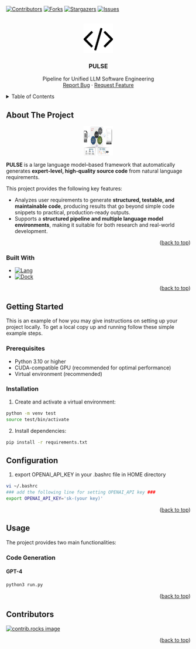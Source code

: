 [![Contributors][contributors-shield]][contributors-url]
[![Forks][forks-shield]][forks-url]
[![Stargazers][stars-shield]][stars-url]
[![Issues][issues-shield]][issues-url]


<!-- PROJECT LOGO -->
<br />
<div align="center">
  <a href="https://github.com/auto-code-etri/autocode">
    <img src="logo.png" alt="Logo" width="80" height="80">
  </a>

  <h3 align="center">PULSE</h3>

  <p align="center">
    Pipeline for Unified LLM Software Engineering
    <br />
    <a href="https://github.com/auto-code-etri/autocode/issues/new?labels=bug&template=bug-report---.md">Report Bug</a>
    &middot;
    <a href="https://github.com/auto-code-etri/autocode/issues/new?labels=enhancement&template=feature-request---.md">Request Feature</a>
  </p>
</div>


<!-- TABLE OF CONTENTS -->
<details>
  <summary>Table of Contents</summary>
  <ol>
    <li>
      <a href="#about-the-project">About The Project</a>
    </li>
    <li>
      <a href="#getting-started">Getting Started</a>
      <ul>
        <li><a href="#prerequisites">Prerequisites</a></li>
        <li><a href="#installation">Installation</a></li>
      </ul>
    </li>
    <li><a href="#usage">Usage</a></li>
    <li><a href="#contributing">Contributors</a></li>
    <li><a href="#license">License</a></li>
  </ol>
</details>


<!-- ABOUT THE PROJECT -->
## About The Project

<div align="center">
  <a href="https://github.com/auto-code-etri/autocode">
    <img src="overview_autocode.png" alt="Overview" width="80" height="80">
  </a>
</div>

**PULSE** is a large language model–based framework that automatically generates **expert-level, high-quality source code** from natural language requirements.  

This project provides the following key features:  
- Analyzes user requirements to generate **structured, testable, and maintainable code**, producing results that go beyond simple code snippets to practical, production-ready outputs.  
- Supports a **structured pipeline and multiple language model environments**, making it suitable for both research and real-world development.  

<p align="right">(<a href="#readme-top">back to top</a>)</p>


### Built With

* [![Lang][Langchain]][Langchain-url]
* [![Dock][Docker]][Docker-url]


<p align="right">(<a href="#readme-top">back to top</a>)</p>



<!-- GETTING STARTED -->
## Getting Started

This is an example of how you may give instructions on setting up your project locally.
To get a local copy up and running follow these simple example steps.

### Prerequisites

- Python 3.10 or higher
- CUDA-compatible GPU (recommended for optimal performance)
- Virtual environment (recommended)

### Installation

1. Create and activate a virtual environment:
```bash
python -m venv test
source test/bin/activate 
```

2. Install dependencies:
```bash
pip install -r requirements.txt
```

## Configuration

1. export OPENAI_API_KEY in your .bashrc file in HOME directory
```bash
vi ~/.bashrc
### add the following line for setting OPENAI_API key ###
export OPENAI_API_KEY='sk-(your key)'
```

<p align="right">(<a href="#readme-top">back to top</a>)</p>



<!-- USAGE EXAMPLES -->
## Usage

The project provides two main functionalities:

### Code Generation

#### GPT-4
```bash
python3 run.py
```

<p align="right">(<a href="#readme-top">back to top</a>)</p>


<!-- CONTRIBUTING -->
## Contributors

<a href="https://github.com/auto-code-etri/autocode/graphs/contributors">
  <img src="https://contrib.rocks/image?repo=auto-code-etri/autocode" alt="contrib.rocks image" />
</a>

<p align="right">(<a href="#readme-top">back to top</a>)</p>


<!-- MARKDOWN LINKS & IMAGES -->
<!-- https://www.markdownguide.org/basic-syntax/#reference-style-links -->
[contributors-shield]: https://img.shields.io/github/contributors/auto-code-etri/autocode.svg?style=for-the-badge
[contributors-url]: https://github.com/auto-code-etri/autocode/graphs/contributors
[forks-shield]: https://img.shields.io/github/forks/auto-code-etri/autocode.svg?style=for-the-badge
[forks-url]: https://github.com/othneildrew/Best-README-Template/network/members
[stars-shield]: https://img.shields.io/github/stars/auto-code-etri/autocode.svg?style=for-the-badge
[stars-url]: https://github.com/auto-code-etri/autocode/stargazers
[issues-shield]: https://img.shields.io/github/issues/auto-code-etri/autocode.svg?style=for-the-badge
[issues-url]: https://github.com/auto-code-etri/autocode/issues
[Langchain]: https://img.shields.io/badge/LangChain-ffffff?logo=langchain&logoColor=green
[Langchain-url]: https://www.langchain.com/
[Docker]: https://img.shields.io/badge/docker-257bd6?style=for-the-badge&logo=docker&logoColor=white
[Docker-url]: https://www.docker.com/
